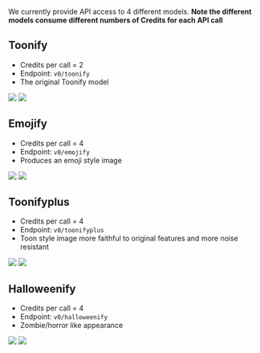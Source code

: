 We currently provide API access to 4 different models. __Note the different models consume different numbers of Credits for each API call__

## Toonify

- Credits per call = 2
- Endpoint: `v0/toonify`
- The original Toonify model

![](examples/will_smith_toonify.jpg)
![](examples/winslet_toonify.jpg)

## Emojify

- Credits per call = 4
- Endpoint: `v0/emojify`
- Produces an emoji style image

![](examples/will_smith_emoji.jpg)
![](examples/winslet_emoji.jpg)


## Toonifyplus

- Credits per call = 4
- Endpoint: `v0/toonifyplus`
- Toon style image more faithful to original features and more noise resistant

![](examples/will_smith_toonifyplus.jpg)
![](examples/winslet_toonifyplus.jpg)


## Halloweenify

- Credits per call = 4
- Endpoint: `v0/halloweenify`
- Zombie/horror like appearance

![](examples/will_smith_halloween.jpg)
![](examples/winslet_halloween.jpg)

